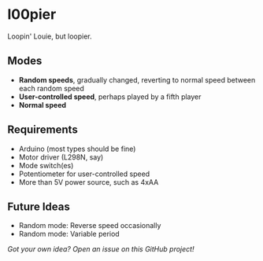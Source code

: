 # l00pier
Loopin' Louie, but loopier.

## Modes

- **Random speeds**, gradually changed, reverting to normal speed between each random speed
- **User-controlled speed**, perhaps played by a fifth player
- **Normal speed**

## Requirements

- Arduino (most types should be fine)
- Motor driver (L298N, say) 
- Mode switch(es)
- Potentiometer for user-controlled speed
- More than 5V power source, such as 4xAA

## Future Ideas

- Random mode: Reverse speed occasionally
- Random mode: Variable period 

_Got your own idea? Open an issue on this GitHub project!_

